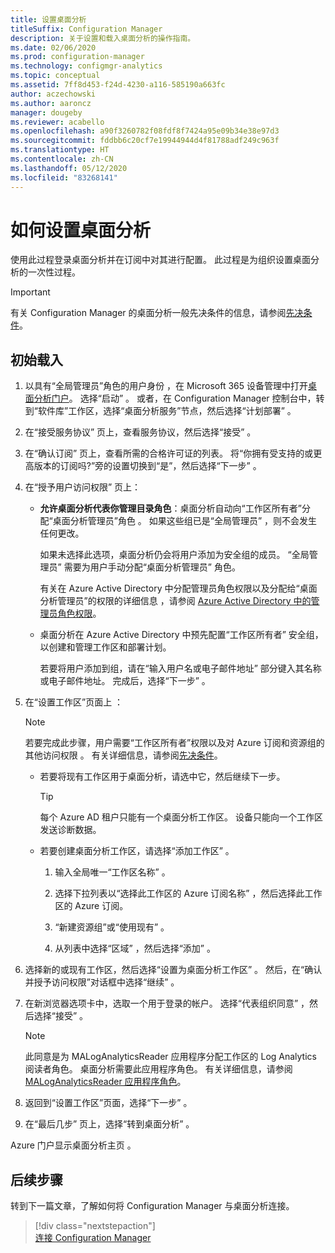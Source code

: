 ```yaml
---
title: 设置桌面分析
titleSuffix: Configuration Manager
description: 关于设置和载入桌面分析的操作指南。
ms.date: 02/06/2020
ms.prod: configuration-manager
ms.technology: configmgr-analytics
ms.topic: conceptual
ms.assetid: 7ff8d453-f24d-4230-a116-585190a663fc
author: aczechowski
ms.author: aaroncz
manager: dougeby
ms.reviewer: acabello
ms.openlocfilehash: a90f3260782f08fdf8f7424a95e09b34e38e97d3
ms.sourcegitcommit: fddbb6c20cf7e19944944d4f81788adf249c963f
ms.translationtype: HT
ms.contentlocale: zh-CN
ms.lasthandoff: 05/12/2020
ms.locfileid: "83268141"
---
```

# <a name="how-to-set-up-desktop-analytics"></a>如何设置桌面分析

使用此过程登录桌面分析并在订阅中对其进行配置。 此过程是为组织设置桌面分析的一次性过程。  

> [!Important]  
> 有关 Configuration Manager 的桌面分析一般先决条件的信息，请参阅[先决条件](overview.md#prerequisites)。  

## <a name="initial-onboarding"></a>初始载入

1. 以具有“全局管理员”角色的用户身份  ，在 Microsoft 365 设备管理中打开[桌面分析门户](https://aka.ms/desktopanalytics)。 选择“启动”  。 或者，在 Configuration Manager 控制台中，转到“软件库”工作区，选择“桌面分析服务”节点，然后选择“计划部署”    。

2. 在“接受服务协议”  页上，查看服务协议，然后选择“接受”  。  

3. 在“确认订阅”  页上，查看所需的合格许可证的列表。 将“你拥有受支持的或更高版本的订阅吗?”旁的设置切换到“是”，然后选择“下一步”    。  

4. 在“授予用户访问权限”  页上：

    - **允许桌面分析代表你管理目录角色**：桌面分析自动向“工作区所有者”分配“桌面分析管理员”角色   。 如果这些组已是“全局管理员”  ，则不会发生任何更改。

        如果未选择此选项，桌面分析仍会将用户添加为安全组的成员。 “全局管理员”  需要为用户手动分配“桌面分析管理员”  角色。

        有关在 Azure Active Directory 中分配管理员角色权限以及分配给“桌面分析管理员”的权限的详细信息  ，请参阅 [Azure Active Directory 中的管理员角色权限](https://docs.microsoft.com/azure/active-directory/users-groups-roles/directory-assign-admin-roles)。  

    - 桌面分析在 Azure Active Directory 中预先配置“工作区所有者”  安全组，以创建和管理工作区和部署计划。

        若要将用户添加到组，请在“输入用户名或电子邮件地址”  部分键入其名称或电子邮件地址。 完成后，选择“下一步”  。

5. 在“设置工作区”页面上  ：  

    > [!NOTE]  
    > 若要完成此步骤，用户需要“工作区所有者”权限以及对 Azure 订阅和资源组的其他访问权限  。 有关详细信息，请参阅[先决条件](overview.md#prerequisites)。  

    - 若要将现有工作区用于桌面分析，请选中它，然后继续下一步。  

        > [!TIP]  
        > 每个 Azure AD 租户只能有一个桌面分析工作区。 设备只能向一个工作区发送诊断数据。  

    - 若要创建桌面分析工作区，请选择“添加工作区”  。  

        1. 输入全局唯一“工作区名称”  。

        2. 选择下拉列表以“选择此工作区的 Azure 订阅名称”  ，然后选择此工作区的 Azure 订阅。  

        3. “新建资源组”或“使用现有”   。

        4. 从列表中选择“区域”  ，然后选择“添加”  。  

6. 选择新的或现有工作区，然后选择“设置为桌面分析工作区”  。  然后，在“确认并授予访问权限”对话框中选择“继续”   。  

7. 在新浏览器选项卡中，选取一个用于登录的帐户。 选择“代表组织同意”  ，然后选择“接受”  。  

    > [!Note]  
    > 此同意是为 MALogAnalyticsReader 应用程序分配工作区的 Log Analytics 阅读者角色。 桌面分析需要此应用程序角色。 有关详细信息，请参阅 [MALogAnalyticsReader 应用程序角色](troubleshooting.md#bkmk_MALogAnalyticsReader)。  

8. 返回到“设置工作区”页面，选择“下一步”   。  

9. 在“最后几步”  页上，选择“转到桌面分析”  。

Azure 门户显示桌面分析主页  。

## <a name="next-steps"></a>后续步骤

转到下一篇文章，了解如何将 Configuration Manager 与桌面分析连接。
> [!div class="nextstepaction"]  
> [连接 Configuration Manager](connect-configmgr.md)  
